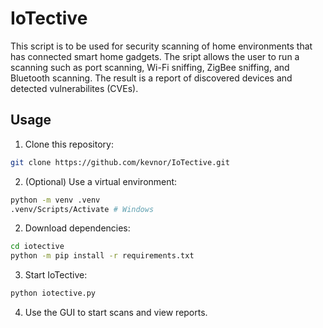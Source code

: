 # IoTective

This script is to be used for security scanning of home environments that has connected smart home gadgets. The sript allows the user to run a scanning such as port scanning, Wi-Fi sniffing, ZigBee sniffing, and Bluetooth scanning. The result is a report of discovered devices and detected vulnerabilites (CVEs).

## Usage

1. Clone this repository:

```bash
git clone https://github.com/kevnor/IoTective.git
```

2. (Optional) Use a virtual environment:

```bash
python -m venv .venv
.venv/Scripts/Activate # Windows
```

2. Download dependencies:

```bash
cd iotective
python -m pip install -r requirements.txt
```

3. Start IoTective:

```bash
python iotective.py
```

4. Use the GUI to start scans and view reports.